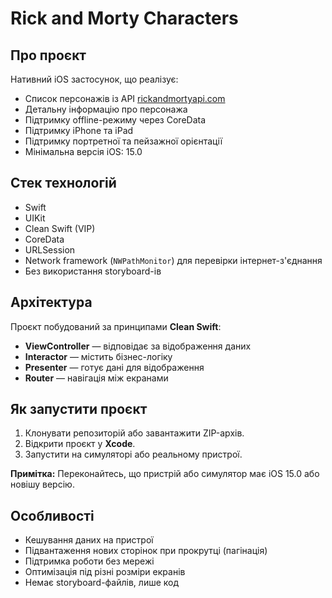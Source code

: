 # Rick and Morty Characters  

## Про проєкт

Нативний iOS застосунок, що реалізує:
- Список персонажів із API [rickandmortyapi.com](https://rickandmortyapi.com)
- Детальну інформацію про персонажа
- Підтримку offline-режиму через CoreData
- Підтримку iPhone та iPad
- Підтримку портретної та пейзажної орієнтації
- Мінімальна версія iOS: 15.0

## Стек технологій

- Swift
- UIKit
- Clean Swift (VIP)
- CoreData
- URLSession
- Network framework (`NWPathMonitor`) для перевірки інтернет-з'єднання
- Без використання storyboard-ів

## Архітектура

Проєкт побудований за принципами **Clean Swift**:
- **ViewController** — відповідає за відображення даних
- **Interactor** — містить бізнес-логіку
- **Presenter** — готує дані для відображення
- **Router** — навігація між екранами

## Як запустити проєкт

1. Клонувати репозиторій або завантажити ZIP-архів.
2. Відкрити проєкт у **Xcode**.
3. Запустити на симуляторі або реальному пристрої.

**Примітка:** Переконайтесь, що пристрій або симулятор має iOS 15.0 або новішу версію.

## Особливості

- Кешування даних на пристрої
- Підвантаження нових сторінок при прокрутці (пагінація)
- Підтримка роботи без мережі
- Оптимізація під різні розміри екранів
- Немає storyboard-файлів, лише код
